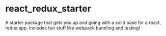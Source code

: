 # react_redux_starter
A starter package that gets you up and going with a solid base for a react, redux app. Includes fun stuff like webpack bundling and testing!
